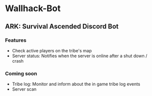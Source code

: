 # Wallhack-Bot

## ARK: Survival Ascended Discord Bot

### Features
- Check active players on the tribe's map
- Server status: Notifies when the server is online after a shut down / crash

### Coming soon
- Tribe log: Monitor and inform about the in game tribe log events
- Server scan

  
